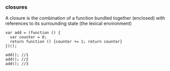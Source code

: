 ### closures
A closure is the combination of a function bundled together (enclosed) with references to its surrounding state (the lexical environment)

    var add = (function () {
      var counter = 0;
      return function () {counter += 1; return counter}
    })();

    add(); //1
    add(); //2
    add(); //3



